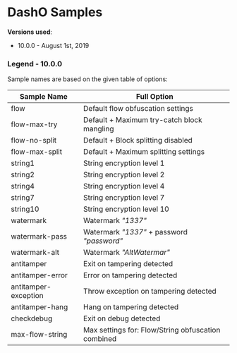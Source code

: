 # DashO Samples

**Versions used**: 

* 10.0.0 - August 1st, 2019

### Legend - 10.0.0

Sample names are based on the given table of options:

| Sample Name | Full Option |
| ------------| ------------|
| flow                 | Default flow obfuscation settings |
| flow-max-try         | Default + Maximum try-catch block mangling |
| flow-no-split        | Default + Block splitting disabled |
| flow-max-split       | Default + Maximum splitting settings |
| string1              | String encryption level 1 |
| string2              | String encryption level 2 |
| string4              | String encryption level 4 |
| string7              | String encryption level 7 |
| string10             | String encryption level 10 |
| watermark            | Watermark _"1337"_ |
| watermark-pass       | Watermark _"1337"_ + password _"password"_ |
| watermark-alt        | Watermark _"AltWatermar"_ |
| antitamper           | Exit on tampering detected |
| antitamper-error     | Error on tampering detected |
| antitamper-exception | Throw exception on tampering detected |
| antitamper-hang      | Hang on tampering detected |
| checkdebug           | Exit on debug detected |
| max-flow-string      | Max settings for: Flow/String obfuscation combined |
